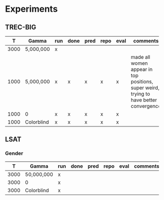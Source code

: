 # Experiments

## TREC-BIG

| T | Gamma | run | done | pred | repo | eval | comments |
| --- | --- | --- | ---| --- | --- | --- | --- |
| 3000 | 5,000,000 | x | | | | | |
| 1000 | 5,000,000 | x | x | x | x | x | made all women appear in top positions, super weird, trying to have better convergence |
| 1000 | 0 | x | x | x | x | x | |
| 1000 | Colorblind | x | x | x | x | x | |

## LSAT

### Gender

| T | Gamma | run | done | pred | repo | eval | comments |
| --- | --- | --- | ---| --- | --- | --- | --- |
| 3000 | 50,000,000 | x | | | | | |
| 3000 | 0 | x | | | | | |
| 3000 | Colorblind | x | | | | | |
